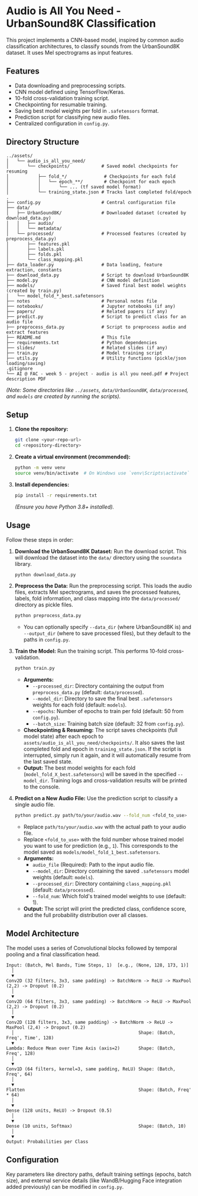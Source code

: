 # Audio is All You Need - UrbanSound8K Classification

This project implements a CNN-based model, inspired by common audio classification architectures, to classify sounds from the UrbanSound8K dataset. It uses Mel spectrograms as input features.

## Features

*   Data downloading and preprocessing scripts.
*   CNN model defined using TensorFlow/Keras.
*   10-fold cross-validation training script.
*   Checkpointing for resumable training.
*   Saving best model weights per fold in `.safetensors` format.
*   Prediction script for classifying new audio files.
*   Centralized configuration in `config.py`.

## Directory Structure

```
../assets/
│   └── audio_is_all_you_need/
│       └── checkpoints/            # Saved model checkpoints for resuming
│           ├── fold_*/              # Checkpoints for each fold
│           │   └── epoch_**/        # Checkpoint for each epoch
│           │       └── ... (tf saved model format)
│           └── training_state.json # Tracks last completed fold/epoch
.
├── config.py                       # Central configuration file
├── data/
│   ├── UrbanSound8K/               # Downloaded dataset (created by download_data.py)
│   │   ├── audio/
│   │   └── metadata/
│   └── processed/                  # Processed features (created by preprocess_data.py)
│       ├── features.pkl
│       ├── labels.pkl
│       ├── folds.pkl
│       └── class_mapping.pkl
├── data_loader.py                  # Data loading, feature extraction, constants
├── download_data.py                # Script to download UrbanSound8K
├── model.py                        # CNN model definition
├── models/                         # Saved final best model weights (created by train.py)
│   └── model_fold_*_best.safetensors
├── notes                           # Personal notes file
├── notebooks/                      # Jupyter notebooks (if any)
├── papers/                         # Related papers (if any)
├── predict.py                      # Script to predict class for an audio file
├── preprocess_data.py              # Script to preprocess audio and extract features
├── README.md                       # This file
├── requirements.txt                # Python dependencies
├── slides/                         # Related slides (if any)
├── train.py                        # Model training script
├── utils.py                        # Utility functions (pickle/json loading/saving)
.gitignore
└── AI @ FAC - week 5 - project - audio is all you need.pdf # Project description PDF
```
*(Note: Some directories like `../assets`, `data/UrbanSound8K`, `data/processed`, and `models` are created by running the scripts).*

## Setup

1.  **Clone the repository:**
    ```bash
    git clone <your-repo-url>
    cd <repository-directory>
    ```
2.  **Create a virtual environment (recommended):**
    ```bash
    python -m venv venv
    source venv/bin/activate  # On Windows use `venv\Scripts\activate`
    ```
3.  **Install dependencies:**
    ```bash
    pip install -r requirements.txt
    ```
    *(Ensure you have Python 3.8+ installed).*

## Usage

Follow these steps in order:

1.  **Download the UrbanSound8K Dataset:**
    Run the download script. This will download the dataset into the `data/` directory using the `soundata` library.
    ```bash
    python download_data.py
    ```

2.  **Preprocess the Data:**
    Run the preprocessing script. This loads the audio files, extracts Mel spectrograms, and saves the processed features, labels, fold information, and class mapping into the `data/processed/` directory as pickle files.
    ```bash
    python preprocess_data.py
    ```
    *   You can optionally specify `--data_dir` (where UrbanSound8K is) and `--output_dir` (where to save processed files), but they default to the paths in `config.py`.

3.  **Train the Model:**
    Run the training script. This performs 10-fold cross-validation.
    ```bash
    python train.py
    ```
    *   **Arguments:**
        *   `--processed_dir`: Directory containing the output from `preprocess_data.py` (default: `data/processed`).
        *   `--model_dir`: Directory to save the final best `.safetensors` weights for each fold (default: `models`).
        *   `--epochs`: Number of epochs to train per fold (default: 50 from `config.py`).
        *   `--batch_size`: Training batch size (default: 32 from `config.py`).
    *   **Checkpointing & Resuming:** The script saves checkpoints (full model state) after each epoch to `assets/audio_is_all_you_need/checkpoints/`. It also saves the last completed fold and epoch in `training_state.json`. If the script is interrupted, simply run it again, and it will automatically resume from the last saved state.
    *   **Output:** The best model weights for each fold (`model_fold_X_best.safetensors`) will be saved in the specified `--model_dir`. Training logs and cross-validation results will be printed to the console.

4.  **Predict on a New Audio File:**
    Use the prediction script to classify a single audio file.
    ```bash
    python predict.py path/to/your/audio.wav --fold_num <fold_to_use>
    ```
    *   Replace `path/to/your/audio.wav` with the actual path to your audio file.
    *   Replace `<fold_to_use>` with the fold number whose trained model you want to use for prediction (e.g., `1`). This corresponds to the model saved as `models/model_fold_1_best.safetensors`.
    *   **Arguments:**
        *   `audio_file` (Required): Path to the input audio file.
        *   `--model_dir`: Directory containing the saved `.safetensors` model weights (default: `models`).
        *   `--processed_dir`: Directory containing `class_mapping.pkl` (default: `data/processed`).
        *   `--fold_num`: Which fold's trained model weights to use (default: 1).
    *   **Output:** The script will print the predicted class, confidence score, and the full probability distribution over all classes.

## Model Architecture

The model uses a series of Convolutional blocks followed by temporal pooling and a final classification head.

```
Input: (Batch, Mel Bands, Time Steps, 1)  [e.g., (None, 128, 173, 1)]
  │
  ▼
Conv2D (32 filters, 3x3, same padding) -> BatchNorm -> ReLU -> MaxPool (2,2) -> Dropout (0.2)
  │
  ▼
Conv2D (64 filters, 3x3, same padding) -> BatchNorm -> ReLU -> MaxPool (2,2) -> Dropout (0.2)
  │
  ▼
Conv2D (128 filters, 3x3, same padding) -> BatchNorm -> ReLU -> MaxPool (2,4) -> Dropout (0.2)
  │                                               Shape: (Batch, Freq', Time', 128)
  ▼
Lambda: Reduce Mean over Time Axis (axis=2)       Shape: (Batch, Freq', 128)
  │
  ▼
Conv1D (64 filters, kernel=3, same padding, ReLU) Shape: (Batch, Freq', 64)
  │
  ▼
Flatten                                           Shape: (Batch, Freq' * 64)
  │
  ▼
Dense (128 units, ReLU) -> Dropout (0.5)
  │
  ▼
Dense (10 units, Softmax)                         Shape: (Batch, 10)
  │
  ▼
Output: Probabilities per Class
```

## Configuration

Key parameters like directory paths, default training settings (epochs, batch size), and external service details (like WandB/Hugging Face integration added previously) can be modified in `config.py`. 